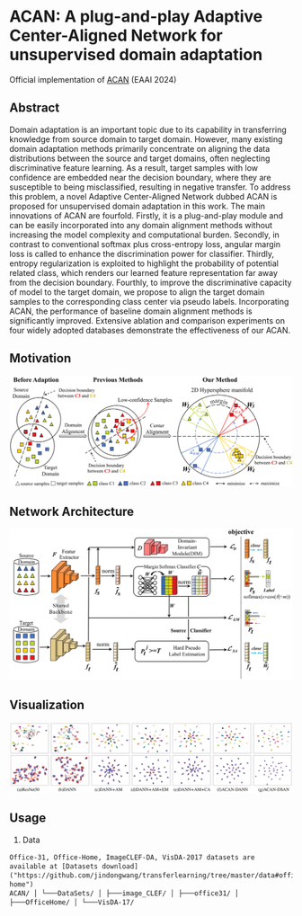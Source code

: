 # ACAN: A plug-and-play Adaptive Center-Aligned Network for unsupervised domain adaptation
Official implementation of [ACAN](https://doi.org/10.1016/j.engappai.2024.109132) (EAAI 2024)

Abstract
---
Domain adaptation is an important topic due to its capability in transferring knowledge from source domain to target domain. However, many existing domain adaptation methods primarily concentrate on aligning the data distributions between the source and target domains, often neglecting discriminative feature learning. As a result, target samples with low confidence are embedded near the decision boundary, where they are susceptible to being misclassified, resulting in negative transfer. To address this problem, a novel Adaptive Center-Aligned Network dubbed ACAN is proposed for unsupervised domain adaptation in this work. The main innovations of ACAN are fourfold. Firstly, it is a plug-and-play module and can be easily incorporated into any domain alignment methods without increasing the model complexity and computational burden. Secondly, in contrast to conventional softmax plus cross-entropy loss, angular margin loss is called to enhance the discrimination power for classifier. Thirdly, entropy regularization is exploited to highlight the probability of potential related class, which renders our learned feature representation far away from the decision boundary. Fourthly, to improve the discriminative capacity of model to the target domain, we propose to align the target domain samples to the corresponding class center via pseudo labels. Incorporating ACAN, the performance of baseline domain alignment methods is significantly improved. Extensive ablation and comparison experiments on four widely adopted databases demonstrate the effectiveness of our ACAN.

Motivation
---
![Motivation](/fig/FigToyexample.png "Toy Example")

Network Architecture
---
![Framework](/fig/FigFramework.jpg "Network Architecture")

Visualization
---
![TSNE](/fig/FigTNSE.png "Visualization")

Usage
---
1. Data
```
Office-31, Office-Home, ImageCLEF-DA, VisDA-2017 datasets are available at [Datasets download]("https://github.com/jindongwang/transferlearning/tree/master/data#office-home")
ACAN/ │ └───DataSets/ │ ├───image_CLEF/ │ ├───office31/ │ ├───OfficeHome/ │ └───VisDA-17/
